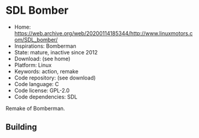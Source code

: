 # SDL Bomber

- Home: https://web.archive.org/web/20200114185344/http://www.linuxmotors.com/SDL_bomber/
- Inspirations: Bomberman
- State: mature, inactive since 2012
- Download: (see home)
- Platform: Linux
- Keywords: action, remake
- Code repository: (see download)
- Code language: C
- Code license: GPL-2.0
- Code dependencies: SDL

Remake of Bomberman.

## Building
